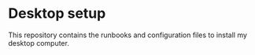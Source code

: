 # Desktop setup

This repository contains the runbooks and configuration files to install my desktop computer.
